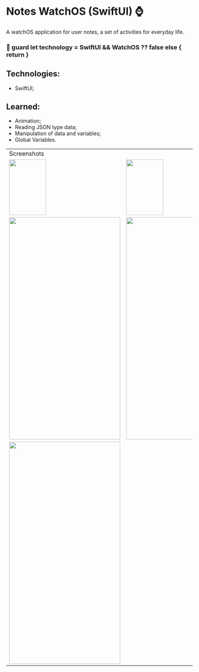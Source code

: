 # Notes WatchOS (SwiftUI) ⌚️

  A watchOS application for user notes, a set of activities for everyday life.
  
  ### 🔧 guard let technology = SwiftUI && WatchOS ?? false else { return }
  
  ## Technologies:
   - SwiftUI;
   
  ## Learned:
  - Animation;
  - Reading JSON type data;
  - Manipulation of data and variables;
  - Global Variables.
  
  <table>
    <tr>
       <td colspan="3">Screenshots</td>
    </tr>
    <tr>
      <td><img src="https://user-images.githubusercontent.com/38798492/183482483-32928985-924e-46ed-a192-6b4f9deb41a8.png" width="100" height="150"></td>
      <td><img src="https://user-images.githubusercontent.com/38798492/183482624-abde51b1-9a1c-4b10-8f8a-641185203e88.png" width="100" height="150"></td>
    </tr>
    <tr>
    <td><img src="https://user-images.githubusercontent.com/38798492/183482659-59356fea-113b-4a35-861e-5b65acc38240.png" width="300" height="600"></td>
     <td><img src="https://user-images.githubusercontent.com/38798492/183482678-6dcac0ff-b182-44d4-b02d-7cc208b10f2c.png" width="300" height="600"></td>
    </tr>
    <tr>
      <td><img src="https://user-images.githubusercontent.com/38798492/183482693-5cdbcb2e-46aa-458c-92d4-4293ee51df78.png" width="300" height="600"></td>
    </tr>
 </table>
 
